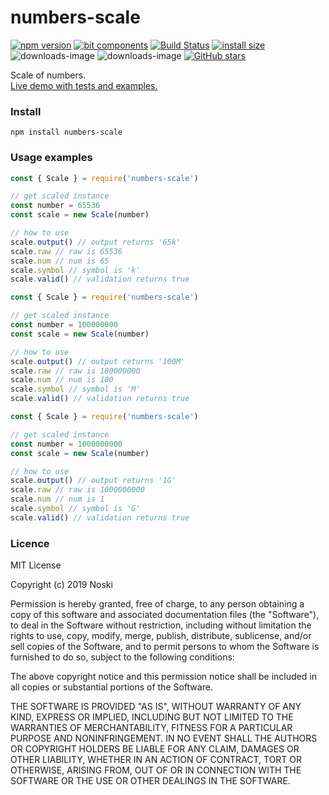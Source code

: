 # numbers-scale

[![npm version](https://badge.fury.io/js/numbers-scale.svg)](http://badge.fury.io/js/numbers-scale) 
[![bit components](https://img.shields.io/badge/dynamic/json.svg?color=6e3991&label=bit%20components&query=payload.totalComponents&url=https%3A%2F%2Fapi.bit.dev%2Fscope%2Fjoshk%2Fnumbers-scale)](https://bit.dev/joshk/numbers-scale/numbers-scale) 
[![Build Status](https://travis-ci.org/hunnble/numbers-scale.svg?branch=master)](https://travis-ci.org/hunnble/numbers-scale)
[![install size](https://packagephobia.now.sh/badge?p=numbers-scale)](https://packagephobia.now.sh/result?p=numbers-scale)
![downloads-image](https://img.shields.io/npm/dw/numbers-scale.svg) 
![downloads-image](https://img.shields.io/npm/dm/numbers-scale.svg)
[![GitHub stars](https://img.shields.io/github/stars/hunnble/numbers-scale)](https://github.com/hunnble/numbers-scale/stargazers)

Scale of numbers.  
[Live demo with tests and examples.](https://bit.dev/joshk/numbers-scale/numbers-scale)

### Install
```shell
npm install numbers-scale
```

### Usage examples
```js
const { Scale } = require('numbers-scale')

// get scaled instance
const number = 65536
const scale = new Scale(number)

// how to use
scale.output() // output returns '65k'
scale.raw // raw is 65536
scale.num // num is 65
scale.symbol // symbol is 'k'
scale.valid() // validation returns true
```
```js
const { Scale } = require('numbers-scale')

// get scaled instance
const number = 100000000
const scale = new Scale(number)

// how to use
scale.output() // output returns '100M'
scale.raw // raw is 100000000
scale.num // num is 100
scale.symbol // symbol is 'M'
scale.valid() // validation returns true
```
```js
const { Scale } = require('numbers-scale')

// get scaled instance
const number = 1000000000
const scale = new Scale(number)

// how to use
scale.output() // output returns '1G'
scale.raw // raw is 1000000000
scale.num // num is 1
scale.symbol // symbol is 'G'
scale.valid() // validation returns true
```

### Licence

MIT License

Copyright (c) 2019 Noski

Permission is hereby granted, free of charge, to any person obtaining a copy
of this software and associated documentation files (the "Software"), to deal
in the Software without restriction, including without limitation the rights
to use, copy, modify, merge, publish, distribute, sublicense, and/or sell
copies of the Software, and to permit persons to whom the Software is
furnished to do so, subject to the following conditions:

The above copyright notice and this permission notice shall be included in all
copies or substantial portions of the Software.

THE SOFTWARE IS PROVIDED "AS IS", WITHOUT WARRANTY OF ANY KIND, EXPRESS OR
IMPLIED, INCLUDING BUT NOT LIMITED TO THE WARRANTIES OF MERCHANTABILITY,
FITNESS FOR A PARTICULAR PURPOSE AND NONINFRINGEMENT. IN NO EVENT SHALL THE
AUTHORS OR COPYRIGHT HOLDERS BE LIABLE FOR ANY CLAIM, DAMAGES OR OTHER
LIABILITY, WHETHER IN AN ACTION OF CONTRACT, TORT OR OTHERWISE, ARISING FROM,
OUT OF OR IN CONNECTION WITH THE SOFTWARE OR THE USE OR OTHER DEALINGS IN THE
SOFTWARE.
